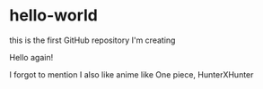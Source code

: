 # hello-world
this is the first GitHub repository I'm creating

Hello again!

I forgot to mention I also like anime like One piece, HunterXHunter
